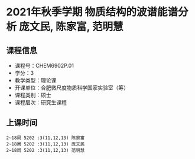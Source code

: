 # 2021年秋季学期 物质结构的波谱能谱分析 庞文民, 陈家富, 范明慧






## 课程信息

- 课程号：CHEM6902P.01
- 学分：3
- 教学类型：理论课
- 开课单位：合肥微尺度物质科学国家实验室（筹）
- 课程类别：硕士
- 课程层次：研究生课程

## 上课时间

```
2~18周 5202 :3(11,12,13) 陈家富
2~18周 5202 :3(11,12,13) 庞文民
2~18周 5202 :3(11,12,13) 范明慧
```

